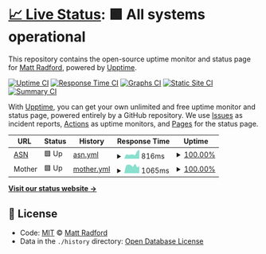# [📈 Live Status](https://mattradford.github.io/upptime): <!--live status--> **🟩 All systems operational**

This repository contains the open-source uptime monitor and status page for [Matt Radford](https://mattrad.uk), powered by [Upptime](https://github.com/upptime/upptime).

[![Uptime CI](https://github.com/koj-co/upptime/workflows/Uptime%20CI/badge.svg)](https://github.com/koj-co/upptime/actions?query=workflow%3A%22Uptime+CI%22)
[![Response Time CI](https://github.com/koj-co/upptime/workflows/Response%20Time%20CI/badge.svg)](https://github.com/koj-co/upptime/actions?query=workflow%3A%22Response+Time+CI%22)
[![Graphs CI](https://github.com/koj-co/upptime/workflows/Graphs%20CI/badge.svg)](https://github.com/koj-co/upptime/actions?query=workflow%3A%22Graphs+CI%22)
[![Static Site CI](https://github.com/koj-co/upptime/workflows/Static%20Site%20CI/badge.svg)](https://github.com/koj-co/upptime/actions?query=workflow%3A%22Static+Site+CI%22)
[![Summary CI](https://github.com/koj-co/upptime/workflows/Summary%20CI/badge.svg)](https://github.com/koj-co/upptime/actions?query=workflow%3A%22Summary+CI%22)

With [Upptime](https://upptime.js.org), you can get your own unlimited and free uptime monitor and status page, powered entirely by a GitHub repository. We use [Issues](https://github.com/mattradford/upptime/issues) as incident reports, [Actions](https://github.com/mattradford/upptime/actions) as uptime monitors, and [Pages](https://mattradford.github.io/upptime) for the status page.

<!--start: status pages-->
<!-- This summary is generated by Upptime (https://github.com/upptime/upptime) -->
<!-- Do not edit this manually, your changes will be overwritten -->
<!-- prettier-ignore -->
| URL | Status | History | Response Time | Uptime |
| --- | ------ | ------- | ------------- | ------ |
| <img alt="" src="https://favicons.githubusercontent.com/www.asn.org.uk" height="13"> [ASN](https://www.asn.org.uk) | 🟩 Up | [asn.yml](https://github.com/mattradford/upptime/commits/master/history/asn.yml) | <details><summary><img alt="Response time graph" src="./graphs/asn/response-time-week.png" height="20"> 816ms</summary><br><a href="https://mattradford.github.io/upptime/history/asn"><img alt="Response time 815" src="https://img.shields.io/endpoint?url=https%3A%2F%2Fraw.githubusercontent.com%2Fmattradford%2Fupptime%2Fmaster%2Fapi%2Fasn%2Fresponse-time.json"></a><br><a href="https://mattradford.github.io/upptime/history/asn"><img alt="24-hour response time 626" src="https://img.shields.io/endpoint?url=https%3A%2F%2Fraw.githubusercontent.com%2Fmattradford%2Fupptime%2Fmaster%2Fapi%2Fasn%2Fresponse-time-day.json"></a><br><a href="https://mattradford.github.io/upptime/history/asn"><img alt="7-day response time 816" src="https://img.shields.io/endpoint?url=https%3A%2F%2Fraw.githubusercontent.com%2Fmattradford%2Fupptime%2Fmaster%2Fapi%2Fasn%2Fresponse-time-week.json"></a><br><a href="https://mattradford.github.io/upptime/history/asn"><img alt="30-day response time 770" src="https://img.shields.io/endpoint?url=https%3A%2F%2Fraw.githubusercontent.com%2Fmattradford%2Fupptime%2Fmaster%2Fapi%2Fasn%2Fresponse-time-month.json"></a><br><a href="https://mattradford.github.io/upptime/history/asn"><img alt="1-year response time 815" src="https://img.shields.io/endpoint?url=https%3A%2F%2Fraw.githubusercontent.com%2Fmattradford%2Fupptime%2Fmaster%2Fapi%2Fasn%2Fresponse-time-year.json"></a></details> | <details><summary><a href="https://mattradford.github.io/upptime/history/asn">100.00%</a></summary><a href="https://mattradford.github.io/upptime/history/asn"><img alt="All-time uptime 100.00%" src="https://img.shields.io/endpoint?url=https%3A%2F%2Fraw.githubusercontent.com%2Fmattradford%2Fupptime%2Fmaster%2Fapi%2Fasn%2Fuptime.json"></a><br><a href="https://mattradford.github.io/upptime/history/asn"><img alt="24-hour uptime 100.00%" src="https://img.shields.io/endpoint?url=https%3A%2F%2Fraw.githubusercontent.com%2Fmattradford%2Fupptime%2Fmaster%2Fapi%2Fasn%2Fuptime-day.json"></a><br><a href="https://mattradford.github.io/upptime/history/asn"><img alt="7-day uptime 100.00%" src="https://img.shields.io/endpoint?url=https%3A%2F%2Fraw.githubusercontent.com%2Fmattradford%2Fupptime%2Fmaster%2Fapi%2Fasn%2Fuptime-week.json"></a><br><a href="https://mattradford.github.io/upptime/history/asn"><img alt="30-day uptime 100.00%" src="https://img.shields.io/endpoint?url=https%3A%2F%2Fraw.githubusercontent.com%2Fmattradford%2Fupptime%2Fmaster%2Fapi%2Fasn%2Fuptime-month.json"></a><br><a href="https://mattradford.github.io/upptime/history/asn"><img alt="1-year uptime 100.00%" src="https://img.shields.io/endpoint?url=https%3A%2F%2Fraw.githubusercontent.com%2Fmattradford%2Fupptime%2Fmaster%2Fapi%2Fasn%2Fuptime-year.json"></a></details>
| <img alt="" src="https://favicons.githubusercontent.com/null" height="13"> Mother | 🟩 Up | [mother.yml](https://github.com/mattradford/upptime/commits/master/history/mother.yml) | <details><summary><img alt="Response time graph" src="./graphs/mother/response-time-week.png" height="20"> 1065ms</summary><br><a href="https://mattradford.github.io/upptime/history/mother"><img alt="Response time 787" src="https://img.shields.io/endpoint?url=https%3A%2F%2Fraw.githubusercontent.com%2Fmattradford%2Fupptime%2Fmaster%2Fapi%2Fmother%2Fresponse-time.json"></a><br><a href="https://mattradford.github.io/upptime/history/mother"><img alt="24-hour response time 1185" src="https://img.shields.io/endpoint?url=https%3A%2F%2Fraw.githubusercontent.com%2Fmattradford%2Fupptime%2Fmaster%2Fapi%2Fmother%2Fresponse-time-day.json"></a><br><a href="https://mattradford.github.io/upptime/history/mother"><img alt="7-day response time 1065" src="https://img.shields.io/endpoint?url=https%3A%2F%2Fraw.githubusercontent.com%2Fmattradford%2Fupptime%2Fmaster%2Fapi%2Fmother%2Fresponse-time-week.json"></a><br><a href="https://mattradford.github.io/upptime/history/mother"><img alt="30-day response time 843" src="https://img.shields.io/endpoint?url=https%3A%2F%2Fraw.githubusercontent.com%2Fmattradford%2Fupptime%2Fmaster%2Fapi%2Fmother%2Fresponse-time-month.json"></a><br><a href="https://mattradford.github.io/upptime/history/mother"><img alt="1-year response time 787" src="https://img.shields.io/endpoint?url=https%3A%2F%2Fraw.githubusercontent.com%2Fmattradford%2Fupptime%2Fmaster%2Fapi%2Fmother%2Fresponse-time-year.json"></a></details> | <details><summary><a href="https://mattradford.github.io/upptime/history/mother">100.00%</a></summary><a href="https://mattradford.github.io/upptime/history/mother"><img alt="All-time uptime 99.98%" src="https://img.shields.io/endpoint?url=https%3A%2F%2Fraw.githubusercontent.com%2Fmattradford%2Fupptime%2Fmaster%2Fapi%2Fmother%2Fuptime.json"></a><br><a href="https://mattradford.github.io/upptime/history/mother"><img alt="24-hour uptime 100.00%" src="https://img.shields.io/endpoint?url=https%3A%2F%2Fraw.githubusercontent.com%2Fmattradford%2Fupptime%2Fmaster%2Fapi%2Fmother%2Fuptime-day.json"></a><br><a href="https://mattradford.github.io/upptime/history/mother"><img alt="7-day uptime 100.00%" src="https://img.shields.io/endpoint?url=https%3A%2F%2Fraw.githubusercontent.com%2Fmattradford%2Fupptime%2Fmaster%2Fapi%2Fmother%2Fuptime-week.json"></a><br><a href="https://mattradford.github.io/upptime/history/mother"><img alt="30-day uptime 100.00%" src="https://img.shields.io/endpoint?url=https%3A%2F%2Fraw.githubusercontent.com%2Fmattradford%2Fupptime%2Fmaster%2Fapi%2Fmother%2Fuptime-month.json"></a><br><a href="https://mattradford.github.io/upptime/history/mother"><img alt="1-year uptime 99.98%" src="https://img.shields.io/endpoint?url=https%3A%2F%2Fraw.githubusercontent.com%2Fmattradford%2Fupptime%2Fmaster%2Fapi%2Fmother%2Fuptime-year.json"></a></details>

<!--end: status pages-->

[**Visit our status website →**](https://mattradford.github.io/upptime)

## 📄 License

- Code: [MIT](./LICENSE) © [Matt Radford](https://mattrad.uk)
- Data in the `./history` directory: [Open Database License](https://opendatacommons.org/licenses/odbl/1-0/)
